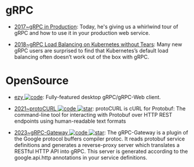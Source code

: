 # gRPC

- [2017~gRPC in Production](https://parg.co/ban): Today, he's giving us a whirlwind tour of gRPC and how to use it in your production web service.

- [2018~gRPC Load Balancing on Kubernetes without Tears](https://kubernetes.io/blog/2018/11/07/grpc-load-balancing-on-kubernetes-without-tears/): Many new gRPC users are surprised to find that Kubernetes’s default load balancing often doesn’t work out of the box with gRPC.

# OpenSource

- [ezy ![code](https://ng-tech.icu/assets/code.svg)](https://github.com/getezy/ezy): Fully-featured desktop gRPC/gRPC-Web client.

- [2021~protoCURL ![code](https://ng-tech.icu/assets/code.svg) ![star](https://img.shields.io/github/stars/qaware/protocurl)](https://github.com/qaware/protocurl): protoCURL is cURL for Protobuf: The command-line tool for interacting with Protobuf over HTTP REST endpoints using human-readable text formats

- [2023~gRPC-Gateway ![code](https://ng-tech.icu/assets/code.svg) ![star](https://img.shields.io/github/stars/grpc-ecosystem/grpc-gateway)](https://github.com/grpc-ecosystem/grpc-gateway): The gRPC-Gateway is a plugin of the Google protocol buffers compiler protoc. It reads protobuf service definitions and generates a reverse-proxy server which translates a RESTful HTTP API into gRPC. This server is generated according to the google.api.http annotations in your service definitions.
